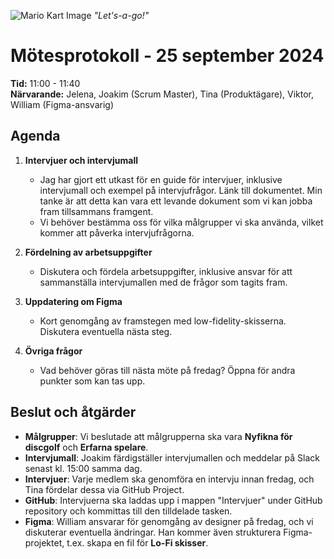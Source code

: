![Mario Kart Image](https://static0.gamerantimages.com/wordpress/wp-content/uploads/2022/12/mario-kart-64-fan-project-lets-gamers-play-racing-game-with-hd-graphics.jpg?q=50&fit=crop&w=1100&h=618&dpr=1.5)
*"Let's-a-go!"*
# Mötesprotokoll - 25 september 2024

**Tid:** 11:00 - 11:40  
**Närvarande:** Jelena, Joakim (Scrum Master), Tina (Produktägare), Viktor, William (Figma-ansvarig)

## Agenda
1. **Intervjuer och intervjumall**
   - Jag har gjort ett utkast för en guide för intervjuer, inklusive intervjumall och exempel på intervjufrågor. Länk till dokumentet. Min tanke är att detta kan vara ett levande dokument som vi kan jobba fram tillsammans framgent.
   - Vi behöver bestämma oss för vilka målgrupper vi ska använda, vilket kommer att påverka intervjufrågorna.

2. **Fördelning av arbetsuppgifter**
   - Diskutera och fördela arbetsuppgifter, inklusive ansvar för att sammanställa intervjumallen med de frågor som tagits fram.

3. **Uppdatering om Figma**
   - Kort genomgång av framstegen med low-fidelity-skisserna. Diskutera eventuella nästa steg.

4. **Övriga frågor**
   - Vad behöver göras till nästa möte på fredag? Öppna för andra punkter som kan tas upp.

## Beslut och åtgärder
- **Målgrupper**: Vi beslutade att målgrupperna ska vara **Nyfikna för discgolf** och **Erfarna spelare**.
- **Intervjumall**: Joakim färdigställer intervjumallen och meddelar på Slack senast kl. 15:00 samma dag.
- **Intervjuer**: Varje medlem ska genomföra en intervju innan fredag, och Tina fördelar dessa via GitHub Project.
- **GitHub**: Intervjuerna ska laddas upp i mappen "Intervjuer" under GitHub repository och kommittas till den tilldelade tasken.
- **Figma**: William ansvarar för genomgång av designer på fredag, och vi diskuterar eventuella ändringar. Han kommer även strukturera Figma-projektet, t.ex. skapa en fil för **Lo-Fi skisser**.
